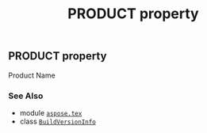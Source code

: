 ﻿---
title: PRODUCT property
second_title: Aspose.TeX for Python via .NET API References
description: 
type: docs
weight: 50
url: /python-net/aspose.tex/buildversioninfo/product/
is_root: false
---

## PRODUCT property


Product Name

### See Also
* module [`aspose.tex`](../../)
* class [`BuildVersionInfo`](/tex/python-net/aspose.tex/buildversioninfo)
